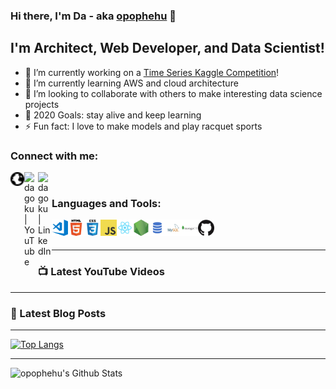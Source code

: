 ### Hi there, I'm Da - aka [opophehu][website] 👋

## I'm Architect, Web Developer, and Data Scientist!
- 🔭 I’m currently working on a [Time Series Kaggle Competition][whatamiworkingon]!
- 🌱 I’m currently learning AWS and cloud architecture
- 👯 I’m looking to collaborate with others to make interesting data science projects
- 🥅 2020 Goals: stay alive and keep learning
- ⚡ Fun fact: I love to make models and play racquet sports

### Connect with me:

[<img align="left" alt="dagoku.com" width="22px" src="https://raw.githubusercontent.com/iconic/open-iconic/master/svg/globe.svg" />][website]
[<img align="left" alt="dagoku | YouTube" width="22px" src="https://cdn.jsdelivr.net/npm/simple-icons@v3/icons/youtube.svg" />][youtube]
[<img align="left" alt="dagoku | LinkedIn" width="22px" src="https://cdn.jsdelivr.net/npm/simple-icons@v3/icons/linkedin.svg" />][linkedin]

<br />

### Languages and Tools:

[<img align="left" alt="Visual Studio Code" width="26px" src="https://raw.githubusercontent.com/github/explore/80688e429a7d4ef2fca1e82350fe8e3517d3494d/topics/visual-studio-code/visual-studio-code.png" />][website]
[<img align="left" alt="HTML5" width="26px" src="https://raw.githubusercontent.com/github/explore/80688e429a7d4ef2fca1e82350fe8e3517d3494d/topics/html/html.png" />][website]
[<img align="left" alt="CSS3" width="26px" src="https://raw.githubusercontent.com/github/explore/80688e429a7d4ef2fca1e82350fe8e3517d3494d/topics/css/css.png" />][website]
[<img align="left" alt="JavaScript" width="26px" src="https://raw.githubusercontent.com/github/explore/80688e429a7d4ef2fca1e82350fe8e3517d3494d/topics/javascript/javascript.png" />][website]
[<img align="left" alt="React" width="26px" src="https://raw.githubusercontent.com/github/explore/80688e429a7d4ef2fca1e82350fe8e3517d3494d/topics/react/react.png" />][website]
[<img align="left" alt="Node.js" width="26px" src="https://raw.githubusercontent.com/github/explore/80688e429a7d4ef2fca1e82350fe8e3517d3494d/topics/nodejs/nodejs.png" />][website]
[<img align="left" alt="SQL" width="26px" src="https://raw.githubusercontent.com/github/explore/80688e429a7d4ef2fca1e82350fe8e3517d3494d/topics/sql/sql.png" />][website]
[<img align="left" alt="MySQL" width="26px" src="https://raw.githubusercontent.com/github/explore/80688e429a7d4ef2fca1e82350fe8e3517d3494d/topics/mysql/mysql.png" />][website]
[<img align="left" alt="MongoDB" width="26px" src="https://raw.githubusercontent.com/github/explore/80688e429a7d4ef2fca1e82350fe8e3517d3494d/topics/mongodb/mongodb.png" />][website]
[<img align="left" alt="GitHub" width="26px" src="https://raw.githubusercontent.com/github/explore/78df643247d429f6cc873026c0622819ad797942/topics/github/github.png" />][website]



<br />
<br />

---

### 📺 Latest YouTube Videos
<!-- YOUTUBE:START -->
<!-- YOUTUBE:END -->

---

### 📕 Latest Blog Posts
<!-- BLOG-POST-LIST:START -->
<!-- BLOG-POST-LIST:END -->

---

[![Top Langs](https://github-readme-stats.vercel.app/api/top-langs/?username=opophehu&layout=compact)](https://github.com/opophehu/github-readme-stats)

---

<img align="left" alt="opophehu's Github Stats" src="https://github-readme-stats.vercel.app/api?username=opophehu&show_icons=true&hide_border=true" />

[whatamiworkingon]: https://www.kaggle.com/c/competitive-data-science-predict-future-sales/overview
[website]: https://dagoku.com
[youtube]: https://www.youtube.com/channel/UCPCOxB6147d4LDsltIvvf5A/videos?view_as=subscriber
<!-- [instagram]: https://instagram.com/ -->
[linkedin]: https://linkedin.com/in/da-guo

[webdevplaylist]: https://www.youtube.com/playlist?list=PLkwxH9e_vrAJ0WbEsFA9W3I1W-g_BTsbt
[jsplaylist]: https://www.youtube.com/playlist?list=PLkwxH9e_vrALRJKu7wfXby3MKeflhTu6B
[cssplaylist]: https://www.youtube.com/playlist?list=PLkwxH9e_vrALSdvZuEh6gqQdmDoDIoqz4
[reactplaylist]: https://www.youtube.com/playlist?list=PLkwxH9e_vrAK4TdffpxKY3QGyHCpxFcQ0